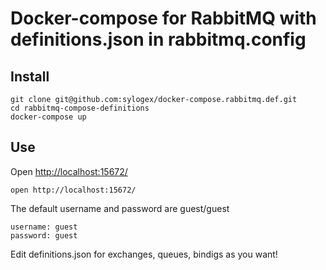 # Docker-compose for RabbitMQ with definitions.json in rabbitmq.config

## Install

```
git clone git@github.com:sylogex/docker-compose.rabbitmq.def.git
cd rabbitmq-compose-definitions
docker-compose up
```

## Use
Open [http://localhost:15672/](http://localhost:15672/)

```
open http://localhost:15672/
```
The default username and password are guest/guest

```
username: guest
password: guest
```

Edit definitions.json for exchanges, queues, bindigs as you want!
